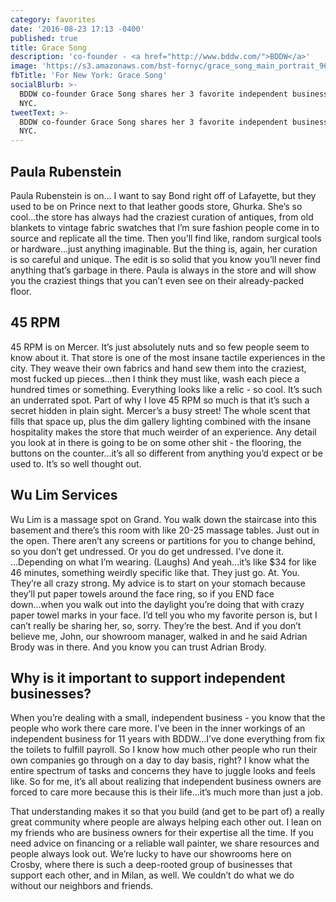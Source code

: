 ```yaml
---
category: favorites
date: '2016-08-23 17:13 -0400'
published: true
title: Grace Song
description: 'co-founder - <a href="http://www.bddw.com/">BDDW</a>'
image: 'https://s3.amazonaws.com/bst-fornyc/grace_song_main_portrait_960.jpg'
fbTitle: 'For New York: Grace Song'
socialBlurb: >-
  BDDW co-founder Grace Song shares her 3 favorite independent businesses in
  NYC.
tweetText: >-
  BDDW co-founder Grace Song shares her 3 favorite independent businesses in
  NYC.
---
```

## Paula Rubenstein
Paula Rubenstein is on… I want to say Bond right off of Lafayette, but they used to be on Prince next to that leather goods store, Ghurka. She’s so cool...the store has always had the craziest curation of antiques, from old blankets to vintage fabric swatches that I’m sure fashion people come in to source and replicate all the time. Then you’ll find like, random surgical tools or hardware...just anything imaginable. But the thing is, again, her curation is so careful and unique. The edit is so solid that you know you’ll never find anything that’s garbage in there. Paula is always in the store and will show you the craziest things that you can’t even see on their already-packed floor. 

## 45 RPM
45 RPM is on Mercer. It’s just absolutely nuts and so few people seem to know about it. That store is one of the most insane tactile experiences in the city. They weave their own fabrics and hand sew them into the craziest, most fucked up pieces...then I think they must like, wash each piece a hundred times or something. Everything looks like a relic - so cool. It’s such an underrated spot. Part of why I love 45 RPM so much is that it’s such a secret hidden in plain sight. Mercer’s a busy street! The whole scent that fills that space up, plus the dim gallery lighting combined with the insane hospitality makes the store that much weirder of an experience. Any detail you look at in there is going to be on some other shit - the flooring, the buttons on the counter...it’s all so different from anything you’d expect or be used to. It’s so well thought out. 

## Wu Lim Services
Wu Lim is a massage spot on Grand. You walk down the staircase into this basement and there’s this room with like 20-25 massage tables. Just out in the open. There aren’t any screens or partitions for you to change behind, so you don’t get undressed. Or you do get undressed. I’ve done it. ...Depending on what I’m wearing. (Laughs) And yeah...it’s like $34 for like 46 minutes, something weirdly specific like that. They just go. At. You. They’re all crazy strong. My advice is to start on your stomach because they’ll put paper towels around the face ring, so if you END face down...when you walk out into the daylight you’re doing that with crazy paper towel marks in your face. I’d tell you who my favorite person is, but I can’t really be sharing her, so, sorry. They’re the best. And if you don’t believe me, John, our showroom manager, walked in and he said Adrian Brody was in there. And you know you can trust Adrian Brody.

## Why is it important to support independent businesses?
When you’re dealing with a small, independent business - you know that the people who work there care more. I’ve been in the inner workings of an independent business for 11 years with BDDW...I’ve done everything from fix the toilets to fulfill payroll. So I know how much other people who run their own companies go through on a day to day basis, right? I know what the entire spectrum of tasks and concerns they have to juggle looks and feels like. So for me, it’s all about realizing that independent business owners are forced to care more because this is their life...it’s much more than just a job. 

That understanding makes it so that you build (and get to be part of) a really great community where people are always helping each other out. I lean on my friends who are business owners for their expertise all the time. If you need advice on financing or a reliable wall painter, we share resources and people always look out. We’re lucky to have our showrooms here on Crosby, where there is such a deep-rooted group of businesses that support each other, and in Milan, as well. We couldn’t do what we do without our neighbors and friends.
